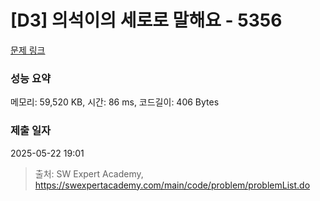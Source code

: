 # [D3] 의석이의 세로로 말해요 - 5356 

[문제 링크](https://swexpertacademy.com/main/code/problem/problemDetail.do?contestProbId=AWVWgkP6sQ0DFAUO) 

### 성능 요약

메모리: 59,520 KB, 시간: 86 ms, 코드길이: 406 Bytes

### 제출 일자

2025-05-22 19:01



> 출처: SW Expert Academy, https://swexpertacademy.com/main/code/problem/problemList.do